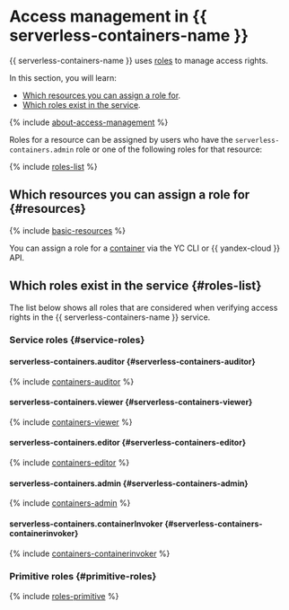 # Access management in {{ serverless-containers-name }}

{{ serverless-containers-name }} uses [roles](../../iam/concepts/access-control/roles.md) to manage access rights.

In this section, you will learn:

* [Which resources you can assign a role for](#resources).
* [Which roles exist in the service](#roles-list).

{% include [about-access-management](../../_includes/iam/about-access-management.md) %}

Roles for a resource can be assigned by users who have the `serverless-containers.admin` role or one of the following roles for that resource:

{% include [roles-list](../../_includes/iam/roles-list.md) %}

## Which resources you can assign a role for {#resources}

{% include [basic-resources](../../_includes/iam/basic-resources-for-access-control.md) %}

You can assign a role for a [container](../concepts/container.md) via the YC CLI or {{ yandex-cloud }} API.

## Which roles exist in the service {#roles-list}

The list below shows all roles that are considered when verifying access rights in the {{ serverless-containers-name }} service.

### Service roles {#service-roles}

#### serverless-containers.auditor {#serverless-containers-auditor}

{% include [containers-auditor](../../_roles/serverless-containers/auditor.md) %}

#### serverless-containers.viewer {#serverless-containers-viewer}

{% include [containers-viewer](../../_roles/serverless-containers/viewer.md) %}

#### serverless-containers.editor {#serverless-containers-editor}

{% include [containers-editor](../../_roles/serverless-containers/editor.md) %}

#### serverless-containers.admin {#serverless-containers-admin}

{% include [containers-admin](../../_roles/serverless-containers/admin.md) %}

#### serverless-containers.containerInvoker {#serverless-containers-containerinvoker}

{% include [containers-containerinvoker](../../_roles/serverless-containers/containerInvoker.md) %}

### Primitive roles {#primitive-roles}

{% include [roles-primitive](../../_includes/roles-primitive.md) %}
